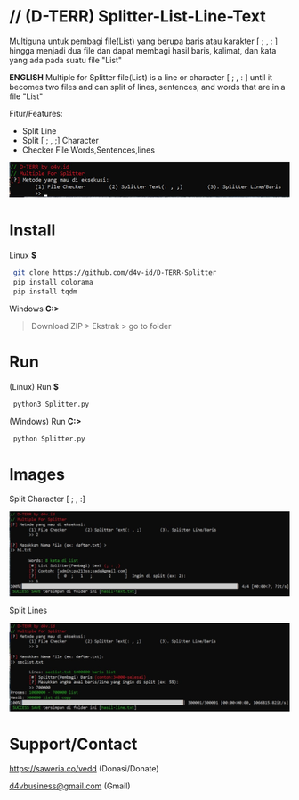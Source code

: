 # // (D-TERR) Splitter-List-Line-Text 
Multiguna untuk pembagi file(List) yang berupa baris atau karakter [ ; , : ] hingga menjadi dua file dan dapat membagi hasil baris, kalimat, dan kata yang ada pada suatu file "List"

<b>ENGLISH</b>
Multiple for Splitter file(List) is a line or character [ ; , : ] until it becomes two files and can split of lines, sentences, and words that are in a file "List"

Fitur/Features:
- Split Line
- Split [ ; , ;] Character
- Checker File Words,Sentences,lines

<img src="images/D-TERR.jpg">

# Install
Linux **$**
```bash
 git clone https://github.com/d4v-id/D-TERR-Splitter
 pip install colorama
 pip install tqdm
```
Windows **C:>**

> Download ZIP > Ekstrak > go to folder

# Run
(Linux) Run **$**
```bash
 python3 Splitter.py
```
(Windows) Run **C:>**
```bash
 python Splitter.py
```
# Images
Split Character [ ; , :]


<img src="images/D-TERR(2).jpg">


Split Lines

<img src="images/D-TERR(3).jpg">

# Support/Contact
https://saweria.co/vedd (Donasi/Donate)

d4vbusiness@gmail.com (Gmail)
